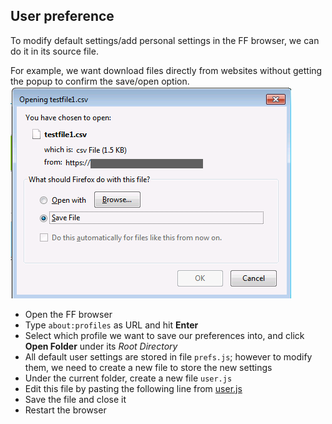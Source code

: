 ## User preference
To modify default settings/add personal settings in the FF browser, we can do it in its source file.  

For example, we want download files directly from websites without getting the popup to confirm the save/open option.
![dialog](save-file.PNG)
- Open the FF browser
- Type ```about:profiles``` as URL and hit __Enter__
- Select which profile we want to save our preferences into, and click __Open Folder__ under its _Root Directory_
- All default user settings are stored in file `prefs.js`; however to modify them, we need to create a new file to store the new settings
- Under the current folder, create a new file `user.js`
- Edit this file by pasting the following line from [user.js](user.js) 
- Save the file and close it
- Restart the browser
